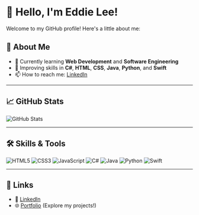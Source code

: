 # 👋 Hello, I'm Eddie Lee!

Welcome to my GitHub profile! Here's a little about me:

## 🌟 About Me
- 🔭 Currently learning **Web Development** and **Software Engineering**
- 🌱 Improving skills in **C#**, **HTML**, **CSS**, **Java**, **Python**, and **Swift**
- 📫 How to reach me: [LinkedIn](https://www.linkedin.com/in/eddie-lee-7b7271229/)

---

## 📈 GitHub Stats
![GitHub Stats](https://github-readme-stats.vercel.app/api?username=Eddie000321&show_icons=true&theme=radical)

---

## 🛠️ Skills & Tools
![HTML5](https://img.shields.io/badge/-HTML5-E34F26?logo=html5&logoColor=white)
![CSS3](https://img.shields.io/badge/-CSS3-1572B6?logo=css3&logoColor=white)
![JavaScript](https://img.shields.io/badge/-JavaScript-F7DF1E?logo=javascript&logoColor=black)
![C#](https://img.shields.io/badge/-C%23-239120?logo=csharp&logoColor=white)
![Java](https://img.shields.io/badge/-Java-007396?logo=java&logoColor=white)
![Python](https://img.shields.io/badge/-Python-3776AB?logo=python&logoColor=white)
![Swift](https://img.shields.io/badge/-Swift-FA7343?logo=swift&logoColor=white)

---

## 🔗 Links
- 💼 [LinkedIn](https://www.linkedin.com/in/eddie-lee-7b7271229/)
- 🌐 [Portfolio](http://studentweb.cencol.ca/jlee661/project/index.html) (Explore my projects!)
